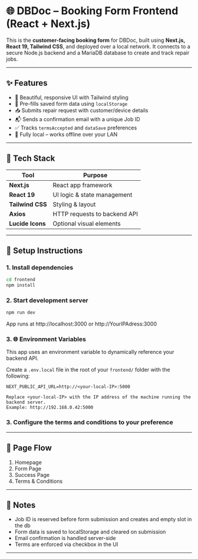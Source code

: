 # 🌐 DBDoc – Booking Form Frontend (React + Next.js)

This is the **customer-facing booking form** for DBDoc, built using **Next.js, React 19, Tailwind CSS**, and deployed over a local network. It connects to a secure Node.js backend and a MariaDB database to create and track repair jobs.

---

## ✨ Features

- 🎨 Beautiful, responsive UI with Tailwind styling
- 🧠 Pre-fills saved form data using `localStorage`
- 📥 Submits repair request with customer/device details
- 📬 Sends a confirmation email with a unique Job ID
- ✅ Tracks `termsAccepted` and `dataSave` preferences
- 🔐 Fully local – works offline over your LAN

---

## 📐 Tech Stack

| Tool       | Purpose                     |
|------------|-----------------------------|
| **Next.js**| React app framework         |
| **React 19** | UI logic & state management |
| **Tailwind CSS** | Styling & layout        |
| **Axios**  | HTTP requests to backend API |
| **Lucide Icons** | Optional visual elements  |

---

## 🚀 Setup Instructions

### 1. Install dependencies

```bash
cd frontend
npm install
```

### 2. Start development server
```bash
npm run dev
```
App runs at http://localhost:3000 or http://YourIPAdress:3000

### 3. 🌐 Environment Variables

This app uses an environment variable to dynamically reference your backend API.

Create a `.env.local` file in the root of your `frontend/` folder with the following:

```env
NEXT_PUBLIC_API_URL=http://<your-local-IP>:5000

Replace <your-local-IP> with the IP address of the machine running the backend server.
Example: http://192.168.0.42:5000
```
### 3. Configure the terms and conditions to your preference
---
## 🔄️ Page Flow
1. Homepage  
2. Form Page
3. Success Page
4. Terms & Conditions
 ---

## 🧠 Notes
- Job ID is reserved before form submission and creates and empty slot in the db
- Form data is saved to localStorage and cleared on submission
- Email confirmation is handled server-side
- Terms are enforced via checkbox in the UI
---
   
